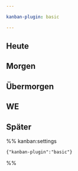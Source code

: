 ```yaml
---

kanban-plugin: basic

---
```


## Heute



## Morgen



## Übermorgen



## WE



## Später





%% kanban:settings
```
{"kanban-plugin":"basic"}
```
%%